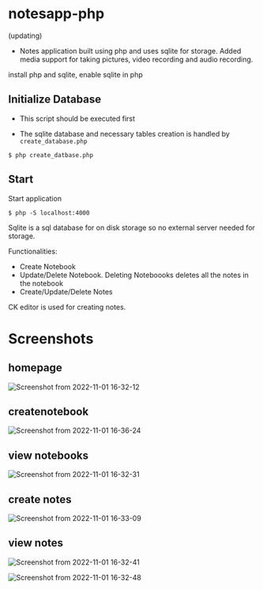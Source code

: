 # notesapp-php
(updating)


- Notes application built using php and uses sqlite for storage. Added media support for taking pictures, video recording and audio recording. 

install php and sqlite, enable sqlite in php

## Initialize Database

- This script should be executed first

- The sqlite database and necessary tables creation is handled by `create_database.php`

```
$ php create_datbase.php

```


## Start
Start application

``` 
$ php -S localhost:4000
```

Sqlite is a sql database for on disk storage so no external server needed for storage.

Functionalities:
<ul>
<li> Create Notebook </li>
<li> Update/Delete Notebook. Deleting Noteboooks deletes all the notes in the notebook </li>
<li> Create/Update/Delete Notes </li>
</ul>

CK editor is used for creating notes.




# Screenshots
  
 ## homepage
 
 ![Screenshot from 2022-11-01 16-32-12](https://user-images.githubusercontent.com/59218902/199220835-0f26ba55-019a-426d-ac12-4dfa73b43e89.png)

  
 
  
  ## createnotebook 
    
   ![Screenshot from 2022-11-01 16-36-24](https://user-images.githubusercontent.com/59218902/199220530-242acb57-0c66-4a8c-bf00-1e5274fa94bd.png)

  ## view notebooks
   ![Screenshot from 2022-11-01 16-32-31](https://user-images.githubusercontent.com/59218902/199219856-1af07535-4874-4380-bfef-5d6a1880e47e.png)

  ## create notes
   ![Screenshot from 2022-11-01 16-33-09](https://user-images.githubusercontent.com/59218902/199219973-a082103b-e5dd-4f06-ab40-8b6721e6c35b.png)


  ## view notes
  ![Screenshot from 2022-11-01 16-32-41](https://user-images.githubusercontent.com/59218902/199220173-84fb0bb7-1f80-4b21-8ce7-f3b8a4437833.png)

  
  ![Screenshot from 2022-11-01 16-32-48](https://user-images.githubusercontent.com/59218902/199220224-2fb80514-e6cb-49c1-bde4-86f35816f394.png)




    
